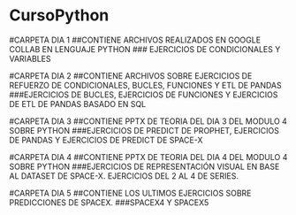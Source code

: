 # CursoPython
#CARPETA DIA 1
  ##CONTIENE ARCHIVOS REALIZADOS EN GOOGLE COLLAB EN LENGUAJE PYTHON
    ### EJERCICIOS DE CONDICIONALES Y VARIABLES
    
#CARPETA DIA 2
  ##CONTIENE ARCHIVOS SOBRE EJERCICIOS DE REFUERZO DE CONDICIONALES, BUCLES, FUNCIONES Y ETL DE PANDAS
    ###EJERCICIOS DE BUCLES, EJERCICIOS DE FUNCIONES Y EJERCICIOS DE ETL DE PANDAS BASADO EN SQL

#CARPETA DIA 3
  ##CONTIENE PPTX DE TEORIA DEL DIA 3 DEL MODULO 4 SOBRE PYTHON
    ###EJERCICIOS DE PREDICT DE PROPHET, EJERCICIOS DE PANDAS Y EJERCICIOS DE PREDICT DE SPACE-X
    
#CARPETA DIA 4
  ##CONTIENE PPTX DE TEORIA DEL DIA 4 DEL MODULO 4 SOBRE PYTHON
    ###EJERCICIOS DE REPRESENTACIÓN VISUAL EN BASE AL DATASET DE SPACE-X. EJERCICIOS DEL 2 AL 4 DE SERIES.
    
#CARPETA DIA 5
  ##CONTIENE LOS ULTIMOS EJERCICIOS SOBRE PREDICCIONES DE SPACEX.
    ###SPACEX4 Y SPACEX5
